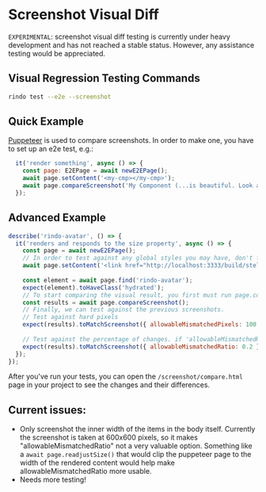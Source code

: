 # Screenshot Visual Diff

`EXPERIMENTAL`: screenshot visual diff testing is currently under heavy development and has not reached a stable status. However, any assistance testing would be appreciated.

## Visual Regression Testing Commands

```bash
rindo test --e2e --screenshot
```

## Quick Example

[Puppeteer](https://github.com/GoogleChrome/puppeteer) is used to compare screenshots. In order to make one, you have to set up an e2e test, e.g.:
```javascript
  it('render something', async () => {
    const page: E2EPage = await newE2EPage();
    await page.setContent('<my-cmp></my-cmp>');
    await page.compareScreenshot('My Component (...is beautiful. Look at it!)', {fullPage: false});
  });
```

## Advanced Example

```javascript
describe('rindo-avatar', () => {
  it('renders and responds to the size property', async () => {
    const page = await newE2EPage();
    // In order to test against any global styles you may have, don't forget to set the link to the global css. You don't have to do this if your rindo.config.ts file doesn't build a global css file with globalStyle.
    await page.setContent('<link href="http://localhost:3333/build/stellar-core.css" rel="stylesheet" /><rindo-avatar size="small"></rindo-avatar>');
    
    const element = await page.find('rindo-avatar');
    expect(element).toHaveClass('hydrated');
    // To start comparing the visual result, you first must run page.compareScreenshot; This will capture a screenshot, and save the file to "/screenshot/images". You'll be able to check that into your repo to provide those results to your team. You can only have one of these commands per test. 
    const results = await page.compareScreenshot();
    // Finally, we can test against the previous screenshots. 
    // Test against hard pixels
    expect(results).toMatchScreenshot({ allowableMismatchedPixels: 100 })
    
    // Test against the percentage of changes. if 'allowableMismatchedRatio' is above 20% changed, 
    expect(results).toMatchScreenshot({ allowableMismatchedRatio: 0.2 })
  });  
});
```

After you've run your tests, you can open the `/screenshot/compare.html` page in your project to see the changes and their differences. 

## Current issues: 
- Only screenshot the inner width of the items in the body itself. Currently the screenshot is taken at 600x600 pixels, so it makes "allowableMismatchedRatio" not a very valuable option. Something like a `await page.readjustSize()` that would clip the puppeteer page to the width of the rendered content would help make allowableMismatchedRatio more usable. 
- Needs more testing! 
